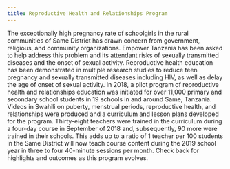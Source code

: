 ```yaml
---
title: Reproductive Health and Relationships Program
---
```

The exceptionally high pregnancy rate of schoolgirls in the rural communities of Same District has drawn concern from government, religious, and community organizations. Empower Tanzania has been asked to help address this problem and its attendant risks of sexually transmitted diseases and the onset of sexual activity. Reproductive health education has been demonstrated in multiple research studies to reduce teen pregnancy and sexually transmitted diseases including HIV, as well as delay the age of onset of sexual activity. In 2018, a pilot program of reproductive health and relationships education was initiated for over 11,000 primary and secondary school students in 19 schools in and around Same, Tanzania. Videos in Swahili on puberty, menstrual periods, reproductive health, and relationships were produced and a curriculum and lesson plans developed for the program. Thirty-eight teachers were trained in the curriculum during a four-day course in September of 2018 and, subsequently, 90 more were trained in their schools. This adds up to a ratio of 1 teacher per 100 students in the Same District will now teach course content during the 2019 school year in three to four 40-minute sessions per month. Check back for highlights and outcomes as this program evolves.